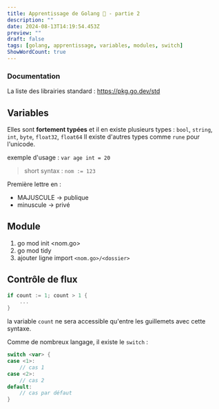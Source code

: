 ```yaml
---
title: Apprentissage de Golang 🐀 - partie 2
description: ""
date: 2024-08-13T14:19:54.453Z
preview: ""
draft: false
tags: [golang, apprentissage, variables, modules, switch]
ShowWordCount: true
---
```


### Documentation
La liste des librairies standard : https://pkg.go.dev/std
## Variables
Elles sont **fortement typées** et il en existe plusieurs types : `bool`, `string`, `int`, `byte`, `float32`, `float64`
Il existe d'autres types comme `rune` pour l'unicode.

exemple d'usage  : `var age int = 20`
> short syntax : `nom := 123`

Première lettre en :
*  MAJUSCULE -> publique
* minuscule -> privé

## Module
1. go mod init <nom.go>
2. go mod tidy
3. ajouter ligne import `<nom.go>/<dossier>`

## Contrôle de flux
```go
if count := 1; count > 1 {
	...
}
```
la variable `count` ne sera accessible qu'entre les guillemets avec cette syntaxe.

Comme de nombreux langage, il existe le `switch` :
```go
switch <var> {
case <1>:
	// cas 1
case <2>:
	// cas 2
default:
	// cas par défaut
}
```